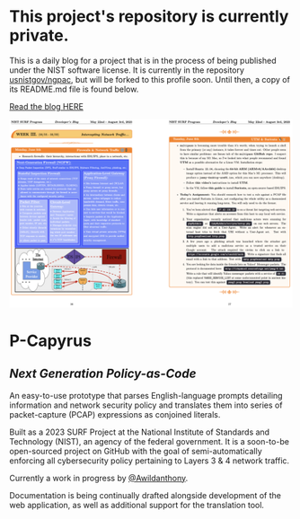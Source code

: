 # This project's repository is currently private.

This is a daily blog for a project that is in the process of being published under the NIST software license.
It is currently in the repository [usnistgov/ngpac](https://github.com/usnistgov/ngpac), but will be forked to this profile soon.
Until then, a copy of its README.md file is found below.

[Read the blog HERE](https://github.com/Awildanthony/NIST_SURF_2023_Blog/blob/main/NGPaC_Blog.pdf)

![Image Preview](images/blog_preview.png)

# **P-Capyrus**
## ***Next Generation Policy-as-Code***

An easy-to-use prototype that parses English-language prompts detailing information and network security policy and translates them into series of packet-capture (PCAP) expressions as conjoined literals.

Built as a 2023 SURF Project at the National Institute of Standards and Technology (NIST), an agency of the federal government. It is a soon-to-be open-sourced project on GitHub with the goal of semi-automatically enforcing all cybersecurity policy pertaining to Layers 3 & 4 network traffic.

Currently a work in progress by [@Awildanthony](https://github.com/Awildanthony).

Documentation is being continually drafted alongside development of the web application, as well as additional support for the translation tool.

